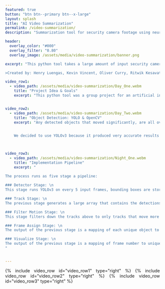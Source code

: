 ```yaml
---
featured: true
button: "btn btn--primary btn--x-large"
layout: splash
title: "AI Video Summarization"
permalink: /video-summarization/
description: "Summarization tool for security camera footage using neural network object detection"

header:
  overlay_color: "#000"
  overlay_filter: "0.80"
  overlay_image: /assets/media/video-summarization/banner.png

excerpt: "This python tool takes a large amount of input security camera footage and outputs a dramatically shortened version where relevant events are overlaid simultaneously.

>Created by: Henry Luengas, Kevin Vincent, Oliver Curry, Ritwik Kesavath, and Christopher Creber"

video_row1:
  - video_path: /assets/media/video-summarization/Day_One.webm
    title: "Project Idea & Goals"
    excerpt: "This python tool was a group project for an artificial intelligence course; its inspiration came from the commercial product called [*BriefCam*](https://www.briefcam.com/). The goal of the project was to improve the experience of reviewing security camera footage. Security cameras generally either produce continuous footage, or a set of shorter clips containing significant motion, or detected objects. The system we produced can improve the review experience of either of these types of inputs. It works by taking any number of footage clips and combining them into a single clip of the same length. The following examples come from my inexpensive front door camera, representing an increasingly common use case. These three one-minute summarizations are combinations of all the one-minute clips containing motion over two daily periods and one night-time period."


video_row2:
  - video_path: /assets/media/video-summarization/Day_Two.webm
    title: "Object Detection: YOLO & OpenCV"
    excerpt: "Any detected objects that moved significantly, are all overlayed in the summary clip so that the viewer receives a highly condensed version of all the clips. People, vehicles, and about 90 other classes of objects can be detected using the YOLO object detection network that was pre-trained on the COCO dataset. Without a GPU for image detection, the tool was only able to process footage at a *real-time* rate while processing every fifth frame of video, making it only useful to the extent that computer time is less valuable than a human's. However, when paired with a powerful GPU or other specific neural network optimized hardware, the tool would be a legitimate timesaver for reviewing critical security camera footage.
    

    We decided to use YOLOv3 because it produced very accurate results for the type of objects we cared about, namely people and vehicles, using poor quality cheap security camera footage. One unfortunate result of this is we did not receive the valuable and difficult experience of training our own neural network. Most other groups focused on this aspect, whereas the majority of our project involved manipulating and tracking image data. This was mostly done using OpenCV, an open source computer vision and image processing library." 

    

video_row3:
  - video_path: /assets/media/video-summarization/Night_One.webm
    title: "Implementation Pipeline"
    excerpt: "

The process runs as five stage a pipeline:
    
### Detector Stage: \n
This stage runs YOLOv3 on every 5 input frames, bounding boxes are stored for detections with confidence levels over 30%. This bounding box data is serialized into a file so that future stages can be processed without having to re-run the detector.

### Track Stage: \n
The previous stage generates a large array that contains the detections for many frames of the input video. The track stage passes this information into an open source object tracker. This object tracker computes and interpolates *tracks*. Tracks are made up of unique objects and their respective paths through the frames in which they appear.

### Filter Motion Stage: \n
This stage filters down the tracks above to only tracks that move more than a certain threshold. This keeps static detected objects out of the final summarization.

### Frame Assign Stage: \n
The output of the previous stage is a mapping of each unique object to the frames in which it appears and its location. In order to visualize the output we need the opposite mapping. That is, given a frame number, we need the unique objects and their bounding boxes. This step computes that mapping.

### Visualize Stage: \n
The output of the previous stage is a mapping of frame number to unique, moving objects in the frame and their positions. This stage reads in the video files and draws bounding boxes onto each frame in which we have identified objects then writes them to the output video file.
"


---
```


<div style="text-align: justify">

{% include video_row id="video_row1" type="right" %}
{% include video_row id="video_row2" type="right" %}
{% include video_row id="video_row3" type="right" %}

</div>